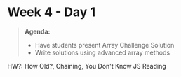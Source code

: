 # Week 4 - Day 1

> **Agenda:** 
> - Have students present Array Challenge Solution
> - Write solutions using advanced array methods

HW?: How Old?, Chaining, You Don't Know JS Reading